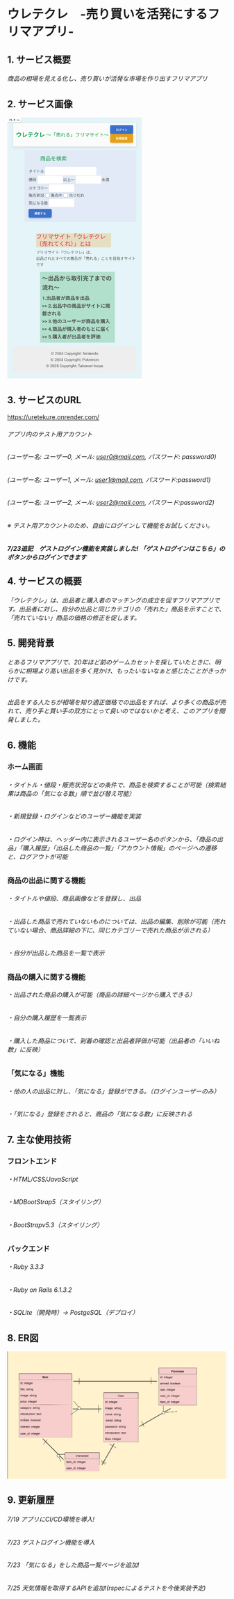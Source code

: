 # ウレテクレ　-売り買いを活発にするフリマアプリ-

## 1. サービス概要

###### 商品の相場を見える化し、売り買いが活発な市場を作り出すフリマアプリ

## 2. サービス画像
<img src="https://github.com/take594/market_app/raw/main/app/assets/images/readme_image.png" height="600px">

## 3. サービスのURL

https://uretekure.onrender.com/

###### アプリ内のテスト用アカウント　
###### (ユーザー名: ユーザー0, メール: user0@mail.com, パスワード: password0)
###### (ユーザー名: ユーザー1, メール: user1@mail.com,  パスワード:password1) 
###### (ユーザー名: ユーザー2, メール: user2@mail.com, パスワード:password2)

###### ※ テスト用アカウントのため、自由にログインして機能をお試しください。
##### 7/23追記　ゲストログイン機能を実装しました! 「ゲストログインはこちら」のボタンからログインできます

## 4. サービスの概要

###### 「ウレテクレ」は、出品者と購入者のマッチングの成立を促すフリマアプリです。出品者に対し、自分の出品と同じカテゴリの「売れた」商品を示すことで、「売れていない」商品の価格の修正を促します。

## 5. 開発背景

###### とあるフリマアプリで、20年ほど前のゲームカセットを探していたときに、明らかに相場より高い出品を多く見かけ、もったいないなぁと感じたことがきっかけです。

###### 出品をする人たちが相場を知り適正価格での出品をすれば、より多くの商品が売れて、売り手と買い手の双方にとって良いのではないかと考え、このアプリを開発しました。

## 6. 機能

### ホーム画面

###### ・タイトル・値段・販売状況などの条件で、商品を検索することが可能（検索結果は商品の「気になる数」順で並び替え可能）

###### ・新規登録・ログインなどのユーザー機能を実装

###### ・ログイン時は、ヘッダー内に表示されるユーザー名のボタンから、「商品の出品」「購入履歴」「出品した商品の一覧」「アカウント情報」のページへの遷移と、ログアウトが可能

### 商品の出品に関する機能

###### ・タイトルや値段、商品画像などを登録し、出品

###### ・出品した商品で売れていないものについては、出品の編集、削除が可能（売れていない場合、商品詳細の下に、同じカテゴリーで売れた商品が示される）

###### ・自分が出品した商品を一覧で表示

### 商品の購入に関する機能

###### ・出品された商品の購入が可能（商品の詳細ページから購入できる）

###### ・自分の購入履歴を一覧表示

###### ・購入した商品について、到着の確認と出品者評価が可能（出品者の「いいね数」に反映）

### 「気になる」機能

###### ・他の人の出品に対し、「気になる」登録ができる。（ログインユーザーのみ）

###### ・「気になる」登録をされると、商品の「気になる数」に反映される

## 7. 主な使用技術

### フロントエンド

###### ・HTML/CSS/JavaScript

###### ・MDBootStrap5（スタイリング）

###### ・BootStrapv5.3（スタイリング）

### バックエンド

###### ・Ruby 3.3.3

###### ・Ruby on Rails 6.1.3.2

###### ・SQLite（開発時）→ PostgeSQL（デプロイ）

## 8. ER図
![ER図](https://github.com/take594/market_app/raw/main/app/assets/images/er_image.jpg)

## 9. 更新履歴

###### 7/19 アプリにCI/CD環境を導入!
###### 7/23 ゲストログイン機能を導入
###### 7/23 「気になる」をした商品一覧ページを追加!
###### 7/25 天気情報を取得するAPIを追加!(rspecによるテストを今後実装予定)
